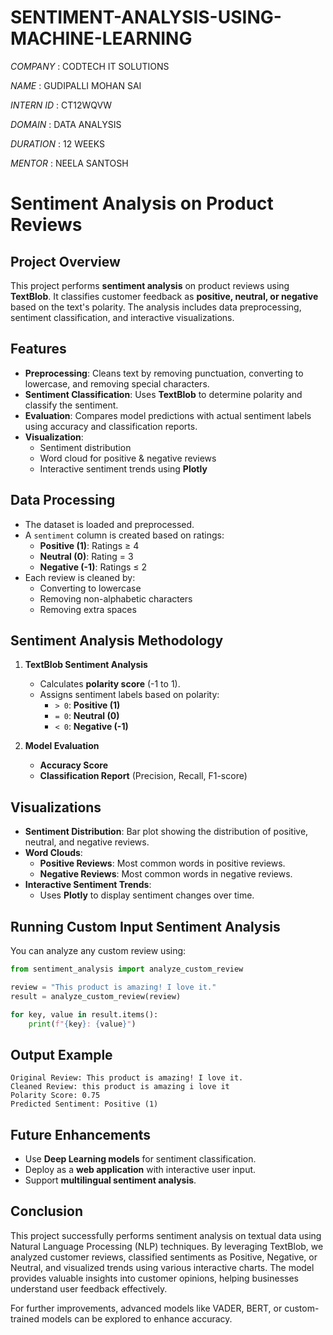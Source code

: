 # SENTIMENT-ANALYSIS-USING-MACHINE-LEARNING

*COMPANY* : CODTECH IT SOLUTIONS

*NAME* : GUDIPALLI MOHAN SAI

*INTERN ID* : CT12WQVW

*DOMAIN* : DATA ANALYSIS

*DURATION* : 12 WEEKS

*MENTOR* : NEELA SANTOSH

# **Sentiment Analysis on Product Reviews**

## **Project Overview**
This project performs **sentiment analysis** on product reviews using **TextBlob**. It classifies customer feedback as **positive, neutral, or negative** based on the text's polarity. The analysis includes data preprocessing, sentiment classification, and interactive visualizations.

## **Features**
- **Preprocessing**: Cleans text by removing punctuation, converting to lowercase, and removing special characters.
- **Sentiment Classification**: Uses **TextBlob** to determine polarity and classify the sentiment.
- **Evaluation**: Compares model predictions with actual sentiment labels using accuracy and classification reports.
- **Visualization**:
  - Sentiment distribution
  - Word cloud for positive & negative reviews
  - Interactive sentiment trends using **Plotly**

## **Data Processing**
- The dataset is loaded and preprocessed.
- A `sentiment` column is created based on ratings:
  - **Positive (1)**: Ratings ≥ 4
  - **Neutral (0)**: Rating = 3
  - **Negative (-1)**: Ratings ≤ 2
- Each review is cleaned by:
  - Converting to lowercase
  - Removing non-alphabetic characters
  - Removing extra spaces

## **Sentiment Analysis Methodology**
1. **TextBlob Sentiment Analysis**
   - Calculates **polarity score** (-1 to 1).
   - Assigns sentiment labels based on polarity:
     - `> 0`: **Positive (1)**
     - `= 0`: **Neutral (0)**
     - `< 0`: **Negative (-1)**

2. **Model Evaluation**
   - **Accuracy Score**
   - **Classification Report** (Precision, Recall, F1-score)

## **Visualizations**
- **Sentiment Distribution**: Bar plot showing the distribution of positive, neutral, and negative reviews.
- **Word Clouds**:
  - **Positive Reviews**: Most common words in positive reviews.
  - **Negative Reviews**: Most common words in negative reviews.
- **Interactive Sentiment Trends**:
  - Uses **Plotly** to display sentiment changes over time.

## **Running Custom Input Sentiment Analysis**
You can analyze any custom review using:
```python
from sentiment_analysis import analyze_custom_review

review = "This product is amazing! I love it."
result = analyze_custom_review(review)

for key, value in result.items():
    print(f"{key}: {value}")
```

## **Output Example**
```
Original Review: This product is amazing! I love it.
Cleaned Review: this product is amazing i love it
Polarity Score: 0.75
Predicted Sentiment: Positive (1)
```

## **Future Enhancements**
- Use **Deep Learning models** for sentiment classification.
- Deploy as a **web application** with interactive user input.
- Support **multilingual sentiment analysis**.

## **Conclusion**
This project successfully performs sentiment analysis on textual data using Natural Language Processing (NLP) techniques. By leveraging TextBlob, we analyzed customer reviews, classified sentiments as Positive, Negative, or Neutral, and visualized trends using various interactive charts. The model provides valuable insights into customer opinions, helping businesses understand user feedback effectively.

For further improvements, advanced models like VADER, BERT, or custom-trained models can be explored to enhance accuracy.


